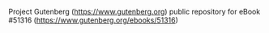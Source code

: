 Project Gutenberg (https://www.gutenberg.org) public repository for
eBook #51316 (https://www.gutenberg.org/ebooks/51316)
